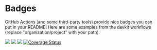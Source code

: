 # Badges

GitHub Actions (and some third-party tools) provide nice badges you can put in your README!
Here are some examples from the devkit workflows (replace "organization/project" with your path).

[![](https://github.com/organization/project/workflows/PHPUnit/badge.svg)](https://github.com/organization/project/actions/workflows/test.yml)
[![](https://github.com/organization/project/workflows/PHPStan/badge.svg)](https://github.com/organization/project/actions/workflows/analyze.yml)
[![](https://github.com/organization/project/workflows/Deptrac/badge.svg)](https://github.com/organization/project/actions/workflows/inspect.yml)
[![Coverage Status](https://coveralls.io/repos/github/organization/project/badge.svg?branch=develop)](https://coveralls.io/github/organization/name?branch=develop)
